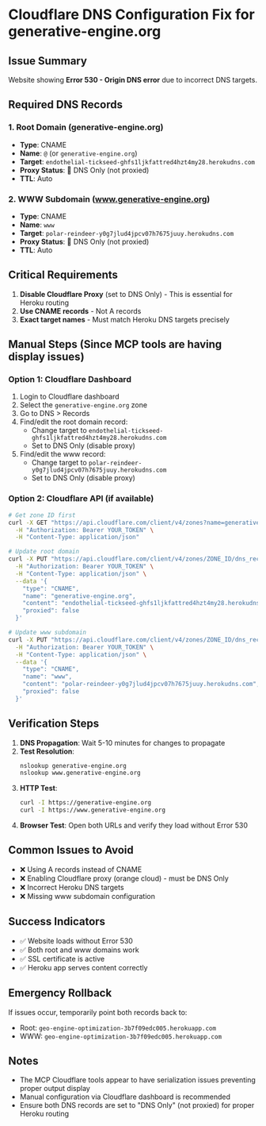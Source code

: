 # Cloudflare DNS Configuration Fix for generative-engine.org

## Issue Summary
Website showing **Error 530 - Origin DNS error** due to incorrect DNS targets.

## Required DNS Records

### 1. Root Domain (generative-engine.org)
- **Type**: CNAME
- **Name**: `@` (or `generative-engine.org`)
- **Target**: `endothelial-tickseed-ghfs1ljkfattred4hzt4my28.herokudns.com`
- **Proxy Status**: 🔴 DNS Only (not proxied)
- **TTL**: Auto

### 2. WWW Subdomain (www.generative-engine.org)
- **Type**: CNAME
- **Name**: `www`
- **Target**: `polar-reindeer-y0g7jlud4jpcv07h7675juuy.herokudns.com`
- **Proxy Status**: 🔴 DNS Only (not proxied)
- **TTL**: Auto

## Critical Requirements
1. **Disable Cloudflare Proxy** (set to DNS Only) - This is essential for Heroku routing
2. **Use CNAME records** - Not A records
3. **Exact target names** - Must match Heroku DNS targets precisely

## Manual Steps (Since MCP tools are having display issues)

### Option 1: Cloudflare Dashboard
1. Login to Cloudflare dashboard
2. Select the `generative-engine.org` zone
3. Go to DNS > Records
4. Find/edit the root domain record:
   - Change target to `endothelial-tickseed-ghfs1ljkfattred4hzt4my28.herokudns.com`
   - Set to DNS Only (disable proxy)
5. Find/edit the www record:
   - Change target to `polar-reindeer-y0g7jlud4jpcv07h7675juuy.herokudns.com`
   - Set to DNS Only (disable proxy)

### Option 2: Cloudflare API (if available)
```bash
# Get zone ID first
curl -X GET "https://api.cloudflare.com/client/v4/zones?name=generative-engine.org" \
  -H "Authorization: Bearer YOUR_TOKEN" \
  -H "Content-Type: application/json"

# Update root domain
curl -X PUT "https://api.cloudflare.com/client/v4/zones/ZONE_ID/dns_records/RECORD_ID" \
  -H "Authorization: Bearer YOUR_TOKEN" \
  -H "Content-Type: application/json" \
  --data '{
    "type": "CNAME",
    "name": "generative-engine.org",
    "content": "endothelial-tickseed-ghfs1ljkfattred4hzt4my28.herokudns.com",
    "proxied": false
  }'

# Update www subdomain
curl -X PUT "https://api.cloudflare.com/client/v4/zones/ZONE_ID/dns_records/WWW_RECORD_ID" \
  -H "Authorization: Bearer YOUR_TOKEN" \
  -H "Content-Type: application/json" \
  --data '{
    "type": "CNAME",
    "name": "www",
    "content": "polar-reindeer-y0g7jlud4jpcv07h7675juuy.herokudns.com",
    "proxied": false
  }'
```

## Verification Steps
1. **DNS Propagation**: Wait 5-10 minutes for changes to propagate
2. **Test Resolution**: 
   ```bash
   nslookup generative-engine.org
   nslookup www.generative-engine.org
   ```
3. **HTTP Test**: 
   ```bash
   curl -I https://generative-engine.org
   curl -I https://www.generative-engine.org
   ```
4. **Browser Test**: Open both URLs and verify they load without Error 530

## Common Issues to Avoid
- ❌ Using A records instead of CNAME
- ❌ Enabling Cloudflare proxy (orange cloud) - must be DNS Only
- ❌ Incorrect Heroku DNS targets
- ❌ Missing www subdomain configuration

## Success Indicators
- ✅ Website loads without Error 530
- ✅ Both root and www domains work
- ✅ SSL certificate is active
- ✅ Heroku app serves content correctly

## Emergency Rollback
If issues occur, temporarily point both records back to:
- Root: `geo-engine-optimization-3b7f09edc005.herokuapp.com`
- WWW: `geo-engine-optimization-3b7f09edc005.herokuapp.com`

## Notes
- The MCP Cloudflare tools appear to have serialization issues preventing proper output display
- Manual configuration via Cloudflare dashboard is recommended
- Ensure both DNS records are set to "DNS Only" (not proxied) for proper Heroku routing